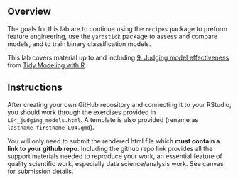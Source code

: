 ## Overview

The goals for this lab are to continue using the `recipes` package to preform feature engineering, use the `yardstick` package to assess and compare models, and to train binary classification models.

This lab covers material up to and including [9. Judging model effectiveness](https://www.tmwr.org/performance.html) from [Tidy Modeling with R](https://www.tmwr.org/).

## Instructions

After creating your own GitHub repository and connecting it to your RStudio, you should work through the exercises provided in `L04_judging_models.html`. A template is also provided (rename as `lastname_firstname_L04.qmd`).

You will only need to submit the rendered html file which **must contain a link to your github repo**. Including the github repo link provides all the support materials needed to reproduce your work, an essential feature of quality scientific work, especially data science/analysis work. See canvas for submission details.